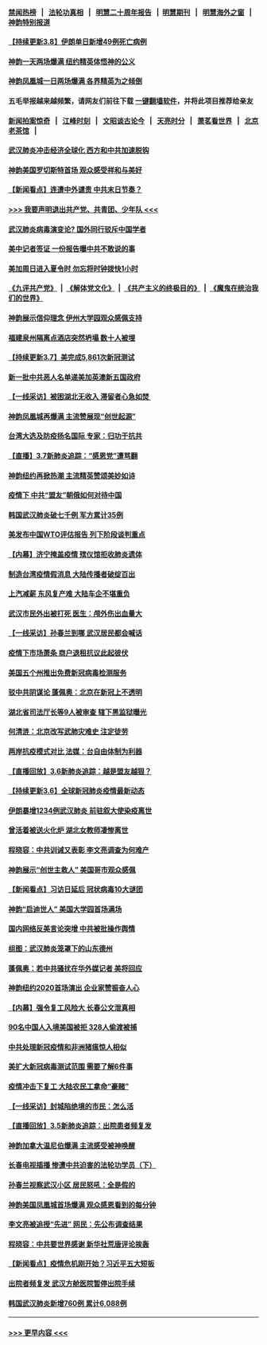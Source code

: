 #### [禁闻热榜](热点新闻.md?=0)  &nbsp;&nbsp;|&nbsp;&nbsp; [法轮功真相](https://github.com/gfw-breaker/truth/blob/master/README.md?=0) &nbsp;&nbsp;|&nbsp;&nbsp; [明慧二十周年报告](https://github.com/gfw-breaker/mh-reports/blob/master/README.md?=0) &nbsp;&nbsp;|&nbsp;&nbsp;[明慧期刊](https://github.com/gfw-breaker/mh-qikan) &nbsp;&nbsp;|&nbsp;&nbsp; [明慧海外之窗](https://github.com/gfw-breaker/mh-news/blob/master/README.md?=0) &nbsp;&nbsp;|&nbsp;&nbsp; [神韵特别报道](https://github.com/gfw-breaker/mh-news/blob/master/shenyun.md?=0)
#### [【持续更新3.8】伊朗单日新增49例死亡病例](../pages/nf4514/n11923562.md?t=03090002) 
#### [神韵一天两场爆满 纽约精英体悟神的公义](../pages/nf4514/n11924572.md?t=03090002) 
#### [神韵凤凰城一日两场爆满 各界精英为之倾倒](../pages/nf4514/n11924855.md?t=03090002) 
#### 五毛举报越来越频繁，请网友们前往下载 [一键翻墙软件](https://github.com/gfw-breaker/ssr-accounts)，并将此项目推荐给亲友
#### [新闻拍案惊奇](https://github.com/gfw-breaker/banned-news/blob/master/pages/link4.md) &nbsp;&nbsp;|&nbsp;&nbsp; [江峰时刻](https://github.com/gfw-breaker/banned-news/blob/master/pages/link4.md) &nbsp;&nbsp;|&nbsp;&nbsp; [文昭谈古论今](https://github.com/gfw-breaker/banned-news/blob/master/pages/link4.md) &nbsp;&nbsp;|&nbsp;&nbsp; [天亮时分](https://github.com/gfw-breaker/banned-news/blob/master/pages/link4.md) &nbsp;&nbsp;|&nbsp;&nbsp; [萧茗看世界](https://github.com/gfw-breaker/banned-news/blob/master/pages/link4.md) &nbsp;&nbsp;|&nbsp;&nbsp; [北京老茶馆](https://github.com/gfw-breaker/banned-news/blob/master/pages/link4.md) &nbsp;&nbsp;|&nbsp;&nbsp; 
#### [武汉肺炎冲击经济全球化 西方和中共加速脱钩](../pages/nf4514/n11908233.md?t=03090002) 
#### [神韵美国罗切斯特首场 观众感受祥和与美好](../pages/nf4514/n11924079.md?t=03090002) 
#### [【新闻看点】连遭中外谴责 中共末日节奏？](../pages/nf4514/n11923402.md?t=03090002) 
#### [>>> 我要声明退出共产党、共青团、少年队 <<<](https://github.com/begood0513/goodnews/blob/master/quit/letter.md) 
#### [武汉肺炎病毒演变论? 国外同行驳斥中国学者](../pages/nf4514/n11923064.md?t=03090002) 
#### [美中记者签证 一份报告曝中共不敢说的事](../pages/nf4514/n11923242.md?t=03090002) 
#### [美加周日进入夏令时 勿忘将时钟拨快1小时](../pages/nf4514/n11923222.md?t=03090002) 
#### [《九评共产党》](https://github.com/begood0513/9ping.md/blob/master/README.md) &nbsp;|&nbsp; [《解体党文化》](../../../../jtdwh.md/blob/master/README.md)  &nbsp;|&nbsp; [《共产主义的终极目的》](../../../../gczydzjmd.md/blob/master/README.md) &nbsp;|&nbsp; [《魔鬼在统治我们的世界》](../../../../mgztzwmdsj.md/blob/master/README.md) 
#### [神韵展示信仰理念 伊州大学园观众感佩支持](../pages/nf4514/n11922960.md?t=03090002) 
#### [福建泉州隔离点酒店突然坍塌 数十人被埋](../pages/nf4514/n11922826.md?t=03090002) 
#### [【持续更新3.7】美完成5,861次新冠测试](../pages/nf4514/n11921647.md?t=03090002) 
#### [新一批中共恶人名单递美加英澳新五国政府](../pages/nf4514/n11922727.md?t=03090002) 
#### [【一线采访】被困湖北无收入 滞留者心急如焚 ](../pages/nf4514/n11922709.md?t=03090002) 
#### [神韵凤凰城再爆满 主流赞展现“创世起源”](../pages/nf4514/n11922623.md?t=03090002) 
#### [台湾大选及防疫扬名国际 专家：归功于抗共](../pages/nf4514/n11921955.md?t=03090002) 
#### [【直播】3.7新肺炎追踪：“感恩党”遭骂翻](../pages/nf4514/n11922690.md?t=03090002) 
#### [神韵纽约再掀热潮 主流精英赞颂美妙如诗](../pages/nf4514/n11922110.md?t=03090002) 
#### [疫情下 中共“盟友”朝俄如何对待中国](../pages/nf4514/n11921717.md?t=03090002) 
#### [韩国武汉肺炎破七千例 军方累计35例](../pages/nf4514/n11922051.md?t=03090002) 
#### [美发布中国WTO评估报告 列下阶段谈判重点](../pages/nf4514/n11921572.md?t=03090002) 
#### [【内幕】济宁掩盖疫情 殡仪馆拒收肺炎遗体](../pages/nf4514/n11917871.md?t=03090002) 
#### [制造台湾疫情假消息 大陆传播者破绽百出](../pages/nf4514/n11921050.md?t=03090002) 
#### [上汽减薪 东风复产难 大陆车企不堪重负](../pages/nf4514/n11921202.md?t=03090002) 
#### [武汉市民外出被打死 医生：颅外伤出血量大](../pages/nf4514/n11921303.md?t=03090002) 
#### [【一线采访】孙春兰到哪 武汉居民都会喊话](../pages/nf4514/n11920952.md?t=03090002) 
#### [疫情下市场萧条 商户退租抗议此起彼伏](../pages/nf4514/n11921021.md?t=03090002) 
#### [美国五个州推出免费新冠病毒检测服务](../pages/nf4514/n11921001.md?t=03090002) 
#### [驳中共阴谋论 蓬佩奥：北京在新冠上不透明](../pages/nf4514/n11920846.md?t=03090002) 
#### [湖北省司法厅长等9人被审查 辖下黑监狱曝光](../pages/nf4514/n11920395.md?t=03090002) 
#### [何清涟：北京改写武肺灾难史 注定徒劳](../pages/nf4514/n11920883.md?t=03090002) 
#### [两岸抗疫模式对比 法媒：台自由体制为利器](../pages/nf4514/n11920617.md?t=03090002) 
#### [【直播回放】3.6新肺炎追踪：越是盟友越狠？](../pages/nf4514/n11920274.md?t=03090002) 
#### [【持续更新3.6】全球新冠肺炎疫情最新动态](../pages/nf4514/n11919043.md?t=03090002) 
#### [伊朗暴增1234例武汉肺炎 前驻叙大使染疫离世](../pages/nf4514/n11919807.md?t=03090002) 
#### [曾活着被送火化炉 湖北女教师凄惨离世](../pages/nf4514/n11917920.md?t=03090002) 
#### [程晓容：中共训诫又表彰 李文亮调查为何难产](../pages/nf4514/n11919652.md?t=03090002) 
#### [神韵展示“创世主救人” 美国哥市观众感佩](../pages/nf4514/n11919395.md?t=03090002) 
#### [【新闻看点】习访日延后 冠状病毒10大谜团](../pages/nf4514/n11918067.md?t=03090002) 
#### [神韵“启迪世人” 美国大学园首场满场](../pages/nf4514/n11919463.md?t=03090002) 
#### [国内网络反美言论突增 中共被批操作舆情](../pages/nf4514/n11919024.md?t=03090002) 
#### [组图：武汉肺炎笼罩下的山东德州](../pages/nf4514/n11918589.md?t=03090002) 
#### [蓬佩奥：若中共骚扰在华外媒记者 美将回应](../pages/nf4514/n11918836.md?t=03090002) 
#### [神韵纽约2020首场演出 企业家赞振奋人心](../pages/nf4514/n11918762.md?t=03090002) 
#### [【内幕】强令复工风险大 长春公文泄真相](../pages/nf4514/n11915640.md?t=03090002) 
#### [90名中国人入境美国被拒 328人偷渡被捕](../pages/nf4514/n11918378.md?t=03090002) 
#### [中共处理新冠疫情和非洲猪瘟惊人相似](../pages/nf4514/n11918081.md?t=03090002) 
#### [美扩大新冠病毒测试范围 需要了解6件事](../pages/nf4514/n11917886.md?t=03090002) 
#### [疫情冲击下复工 大陆农民工拿命“豪赌”](../pages/nf4514/n11917863.md?t=03090002) 
#### [【一线采访】封城陷绝境的市民：怎么活](../pages/nf4514/n11917765.md?t=03090002) 
#### [【直播回放】3.5新肺炎追踪：出院患者频复发](../pages/nf4514/n11917459.md?t=03090002) 
#### [神韵加拿大温尼伯爆满 主流感受被神唤醒](../pages/nf4514/n11917492.md?t=03090002) 
#### [长春电视插播 惨遭中共迫害的法轮功学员（下）](../pages/nf4514/n11900218.md?t=03090002) 
#### [孙春兰视察武汉小区 居民怒吼：全是假的](../pages/nf4514/n11916833.md?t=03090002) 
#### [神韵美国凤凰城首场爆满 观众感恩看到的每分钟](../pages/nf4514/n11917165.md?t=03090002) 
#### [李文亮被追授“先进” 网民：先公布调查结果](../pages/nf4514/n11916903.md?t=03090002) 
#### [程晓容：中共要世界感谢 新华社荒唐评论挨轰](../pages/nf4514/n11916222.md?t=03090002) 
#### [【新闻看点】疫情危机刚开始？习近平五大短板](../pages/nf4514/n11915146.md?t=03090002) 
#### [出院者频复发 武汉方舱医院暂停出院手续](../pages/nf4514/n11915322.md?t=03090002) 
#### [韩国武汉肺炎新增760例 累计6,088例](../pages/nf4514/n11916869.md?t=03090002) 

----
#### [ >>> 更早内容 <<< ](../indexes/nf4514-earlier.md)
